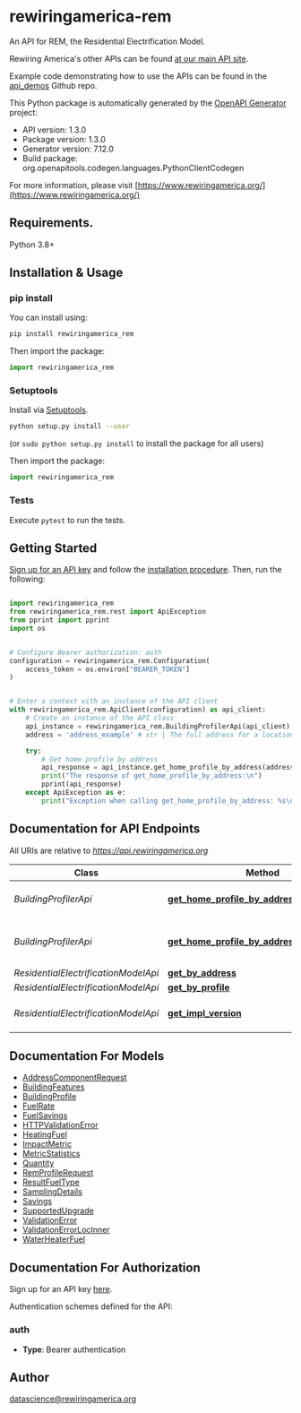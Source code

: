 # rewiringamerica-rem
An API for REM, the Residential Electrification Model.

Rewiring America's other APIs can be found [at our main API site](https://api.rewiringamerica.org/).

Example code demonstrating how to use the APIs can be found in the [api_demos](https://github.com/rewiringamerica/api_demos) Github repo.

This Python package is automatically generated by the [OpenAPI Generator](https://openapi-generator.tech) project:

- API version: 1.3.0
- Package version: 1.3.0
- Generator version: 7.12.0
- Build package: org.openapitools.codegen.languages.PythonClientCodegen

For more information, please visit [https://www.rewiringamerica.org/](https://www.rewiringamerica.org/)

## Requirements.

Python 3.8+

## Installation & Usage
### pip install

You can install using:

```sh
pip install rewiringamerica_rem
```

Then import the package:
```python
import rewiringamerica_rem
```

### Setuptools

Install via [Setuptools](http://pypi.python.org/pypi/setuptools).

```sh
python setup.py install --user
```
(or `sudo python setup.py install` to install the package for all users)

Then import the package:
```python
import rewiringamerica_rem
```

### Tests

Execute `pytest` to run the tests.

## Getting Started

[Sign up for an API key](https://homes.rewiringamerica.org/api/developer-login) and follow the [installation procedure](#installation--usage).
Then, run the following:

```python

import rewiringamerica_rem
from rewiringamerica_rem.rest import ApiException
from pprint import pprint
import os


# Configure Bearer authorization: auth
configuration = rewiringamerica_rem.Configuration(
    access_token = os.environ["BEARER_TOKEN"]
)


# Enter a context with an instance of the API client
with rewiringamerica_rem.ApiClient(configuration) as api_client:
    # Create an instance of the API class
    api_instance = rewiringamerica_rem.BuildingProfilerApi(api_client)
    address = 'address_example' # str | The full address for a location including street number and name, city, state, and zip code.

    try:
        # Get home profile by address
        api_response = api_instance.get_home_profile_by_address(address)
        print("The response of get_home_profile_by_address:\n")
        pprint(api_response)
    except ApiException as e:
        print("Exception when calling get_home_profile_by_address: %s\n" % e)

```

## Documentation for API Endpoints

All URIs are relative to *https://api.rewiringamerica.org*

Class | Method | HTTP request | Description
------------ | ------------- | ------------- | -------------
*BuildingProfilerApi* | [**get_home_profile_by_address**](https://github.com/rewiringamerica/ra-api-rem-py/blob/main/docs/BuildingProfilerApi.md#get_home_profile_by_address) | **GET** /api/v1/building-profile/address | Get home profile by address
*BuildingProfilerApi* | [**get_home_profile_by_address_components**](https://github.com/rewiringamerica/ra-api-rem-py/blob/main/docs/BuildingProfilerApi.md#get_home_profile_by_address_components) | **POST** /api/v1/building-profile/address-components | Get home profile by address components
*ResidentialElectrificationModelApi* | [**get_by_address**](https://github.com/rewiringamerica/ra-api-rem-py/blob/main/docs/ResidentialElectrificationModelApi.md#get_by_address) | **GET** /api/v1/rem/address | Get by address
*ResidentialElectrificationModelApi* | [**get_by_profile**](https://github.com/rewiringamerica/ra-api-rem-py/blob/main/docs/ResidentialElectrificationModelApi.md#get_by_profile) | **POST** /api/v1/rem/profile | Get by profile
*ResidentialElectrificationModelApi* | [**get_impl_version**](https://github.com/rewiringamerica/ra-api-rem-py/blob/main/docs/ResidentialElectrificationModelApi.md#get_impl_version) | **GET** /api/v1/rem/server_version | Get implementation version


## Documentation For Models

 - [AddressComponentRequest](https://github.com/rewiringamerica/ra-api-rem-py/blob/main/docs/AddressComponentRequest.md)
 - [BuildingFeatures](https://github.com/rewiringamerica/ra-api-rem-py/blob/main/docs/BuildingFeatures.md)
 - [BuildingProfile](https://github.com/rewiringamerica/ra-api-rem-py/blob/main/docs/BuildingProfile.md)
 - [FuelRate](https://github.com/rewiringamerica/ra-api-rem-py/blob/main/docs/FuelRate.md)
 - [FuelSavings](https://github.com/rewiringamerica/ra-api-rem-py/blob/main/docs/FuelSavings.md)
 - [HTTPValidationError](https://github.com/rewiringamerica/ra-api-rem-py/blob/main/docs/HTTPValidationError.md)
 - [HeatingFuel](https://github.com/rewiringamerica/ra-api-rem-py/blob/main/docs/HeatingFuel.md)
 - [ImpactMetric](https://github.com/rewiringamerica/ra-api-rem-py/blob/main/docs/ImpactMetric.md)
 - [MetricStatistics](https://github.com/rewiringamerica/ra-api-rem-py/blob/main/docs/MetricStatistics.md)
 - [Quantity](https://github.com/rewiringamerica/ra-api-rem-py/blob/main/docs/Quantity.md)
 - [RemProfileRequest](https://github.com/rewiringamerica/ra-api-rem-py/blob/main/docs/RemProfileRequest.md)
 - [ResultFuelType](https://github.com/rewiringamerica/ra-api-rem-py/blob/main/docs/ResultFuelType.md)
 - [SamplingDetails](https://github.com/rewiringamerica/ra-api-rem-py/blob/main/docs/SamplingDetails.md)
 - [Savings](https://github.com/rewiringamerica/ra-api-rem-py/blob/main/docs/Savings.md)
 - [SupportedUpgrade](https://github.com/rewiringamerica/ra-api-rem-py/blob/main/docs/SupportedUpgrade.md)
 - [ValidationError](https://github.com/rewiringamerica/ra-api-rem-py/blob/main/docs/ValidationError.md)
 - [ValidationErrorLocInner](https://github.com/rewiringamerica/ra-api-rem-py/blob/main/docs/ValidationErrorLocInner.md)
 - [WaterHeaterFuel](https://github.com/rewiringamerica/ra-api-rem-py/blob/main/docs/WaterHeaterFuel.md)


<a id="documentation-for-authorization"></a>
## Documentation For Authorization

Sign up for an API key [here](https://homes.rewiringamerica.org/api/developer-login).

Authentication schemes defined for the API:
<a id="auth"></a>
### auth

- **Type**: Bearer authentication


## Author

datascience@rewiringamerica.org


